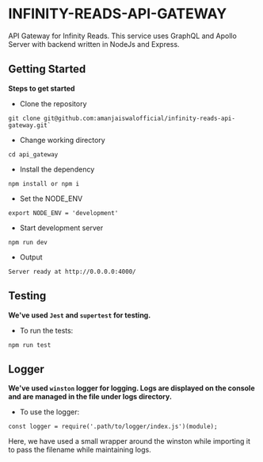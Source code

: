 # INFINITY-READS-API-GATEWAY
API Gateway for Infinity Reads. This service uses GraphQL and Apollo Server with backend written in NodeJs and Express.

## Getting Started
 **Steps to get started**
 

* Clone the repository 
 ```
 git clone git@github.com:amanjaiswalofficial/infinity-reads-api-gateway.git`
 ```
* Change working directory
 ```
 cd api_gateway
 ``` 

* Install the dependency 
```
npm install or npm i
```

* Set the NODE_ENV
```
export NODE_ENV = 'development'
```

* Start development server
```
npm run dev
```

- Output 
```
Server ready at http://0.0.0.0:4000/
```

## Testing
 **We've used ```Jest``` and ```supertest``` for testing.**
 
 * To run the tests:
 ```
 npm run test
 ```  

## Logger
 **We've used ```winston``` logger for logging. Logs are displayed on the console and are managed in the file under logs directory.**
 * To use the logger:
 ```
const logger = require('.path/to/logger/index.js')(module);
 ```
 Here, we have used a small wrapper around the winston while importing it to pass the filename while maintaining logs.